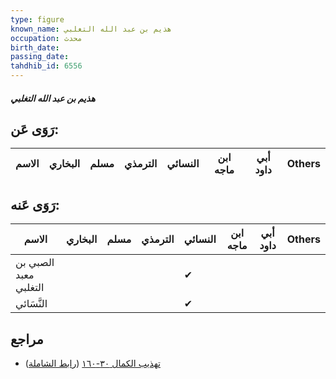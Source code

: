 ```yaml
---
type: figure
known_name: هذيم بن عبد الله التغلبي
occupation: محدث
birth_date:
passing_date:
tahdhib_id: 6556
---
```

##### هذيم بن عبد الله التغلبي

## رَوَى عَن:
| الاسم | البخاري | مسلم | الترمذي | النسائي | ابن ماجه | أبي داود | Others |
| ----- | ------- | ---- | ------- | ------- | -------- | -------- | ------ |
## رَوَى عَنه:
| الاسم                 | البخاري | مسلم | الترمذي | النسائي | ابن ماجه | أبي داود | Others |
| --------------------- | ------- | ---- | ------- | ------- | -------- | -------- | ------ |
| الصبي بن معبد التغلبي |         |      |         | ✔       |          |          |        |
| النَّسَائي            |         |      |         | ✔       |          |          |        |
## مراجع
- [تهذيب الكمال ٣٠-١٦٠](obsidian://open?vault=Tahdhib-al-Kamal&file=Figures/٦٥٥٦-هذيم%20بن%20عبد%20الله%20التغلبي) ([رابط الشاملة](https://shamela.ws/book/3722/16226))